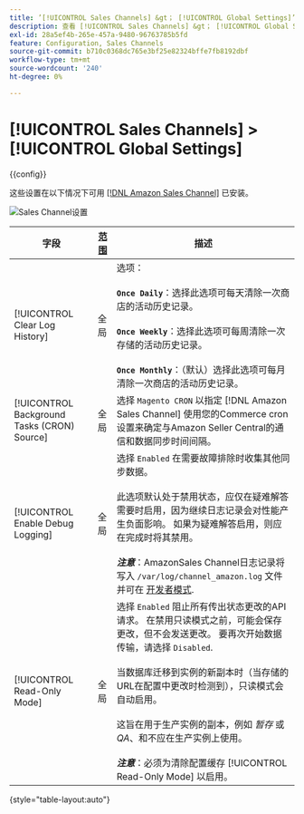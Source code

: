```yaml
---
title: ’[!UICONTROL Sales Channels] &gt； [!UICONTROL Global Settings]’
description: 查看 [!UICONTROL Sales Channels] &gt； [!UICONTROL Global Settings] 商务管理员页面。
exl-id: 28a5ef4b-265e-457a-9480-96763785b5fd
feature: Configuration, Sales Channels
source-git-commit: b710c0368dc765e3bf25e82324bffe7fb8192dbf
workflow-type: tm+mt
source-wordcount: '240'
ht-degree: 0%

---
```


# [!UICONTROL Sales Channels] > [!UICONTROL Global Settings]

{{config}}

这些设置在以下情况下可用 [[!DNL Amazon Sales Channel]](https://experienceleague.adobe.com/docs/commerce-channels/amazon/getting-started/install.html) 已安装。

![Sales Channel设置](./assets/config-sales-channel-global-settings.png)<!-- zoom -->

| 字段 | [范围](../getting-started/websites-stores-views.md#scope-settings) | 描述 |
|-----|---------|------|
| [!UICONTROL Clear Log History] | 全局 | 选项：<br/><br/>**`Once Daily`**：选择此选项可每天清除一次商店的活动历史记录。<br/><br/>**`Once Weekly`**：选择此选项可每周清除一次存储的活动历史记录。<br/><br/>**`Once Monthly`**：（默认）选择此选项可每月清除一次商店的活动历史记录。 |
| [!UICONTROL Background Tasks (CRON) Source] | 全局 | 选择 `Magento CRON` 以指定 [!DNL Amazon Sales Channel] 使用您的Commerce cron设置来确定与Amazon Seller Central的通信和数据同步时间间隔。 |
| [!UICONTROL Enable Debug Logging] | 全局 | 选择 `Enabled` 在需要故障排除时收集其他同步数据。<br/><br/>此选项默认处于禁用状态，应仅在疑难解答需要时启用，因为继续日志记录会对性能产生负面影响。 如果为疑难解答启用，则应在完成时将其禁用。<br/><br/>**_注意&#x200B;_**：AmazonSales Channel日志记录将写入 `/var/log/channel_amazon.log` 文件并可在 [开发者模式](../systems/developer-tools.md#operation-modes). |
| [!UICONTROL Read-Only Mode] | 全局 | 选择 `Enabled` 阻止所有传出状态更改的API请求。 在禁用只读模式之前，可能会保存更改，但不会发送更改。 要再次开始数据传输，请选择 `Disabled`.<br/><br/>当数据库迁移到实例的新副本时（当存储的URL在配置中更改时检测到），只读模式会自动启用。<br/><br/>这旨在用于生产实例的副本，例如 _暂存_ 或 _QA_、和不应在生产实例上使用。<br/><br/>**_注意&#x200B;_**：必须为清除配置缓存 [!UICONTROL Read-Only Mode] 以启用。 |

{style="table-layout:auto"}
